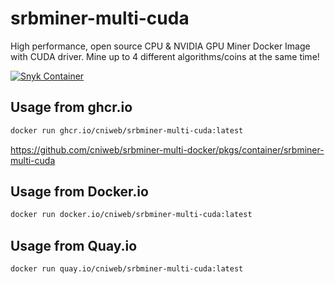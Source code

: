 # srbminer-multi-cuda

High performance, open source CPU & NVIDIA GPU Miner Docker Image with CUDA driver.
Mine up to 4 different algorithms/coins at the same time!

[![Snyk Container](https://github.com/cniweb/srbminer-multi-cuda/actions/workflows/snyk-container.yml/badge.svg)](https://github.com/cniweb/srbminer-multi-cuda/actions/workflows/snyk-container.yml)

## Usage from ghcr.io

```bash
docker run ghcr.io/cniweb/srbminer-multi-cuda:latest
```

<https://github.com/cniweb/srbminer-multi-docker/pkgs/container/srbminer-multi-cuda>

## Usage from Docker.io

```bash
docker run docker.io/cniweb/srbminer-multi-cuda:latest
```

## Usage from Quay.io

```bash
docker run quay.io/cniweb/srbminer-multi-cuda:latest
```

